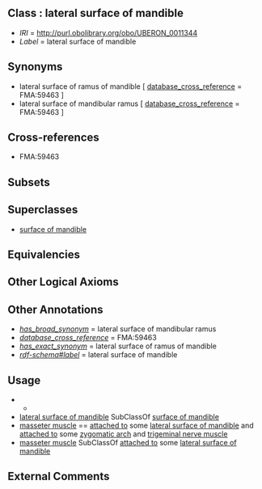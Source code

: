 
## Class : lateral surface of mandible

 * *IRI* = http://purl.obolibrary.org/obo/UBERON_0011344
 * *Label* = lateral surface of mandible

## Synonyms

 * lateral surface of ramus of mandible [ [database_cross_reference](../../ef/oboInOwl#hasDbXref.md) = FMA:59463 ]
 * lateral surface of mandibular ramus [ [database_cross_reference](../../ef/oboInOwl#hasDbXref.md) = FMA:59463 ]

## Cross-references

 * FMA:59463

## Subsets


## Superclasses

 * [surface of mandible](../../UBERON/42/UBERON_0011342.md)

## Equivalencies


## Other Logical Axioms


## Other Annotations

 * *[has_broad_synonym](../../ym/oboInOwl#hasBroadSynonym.md)* = lateral surface of mandibular ramus
 * *[database_cross_reference](../../ef/oboInOwl#hasDbXref.md)* = FMA:59463
 * *[has_exact_synonym](../../ym/oboInOwl#hasExactSynonym.md)* = lateral surface of ramus of mandible
 * *[rdf-schema#label](../../el/rdf-schema#label.md)* = lateral surface of mandible

## Usage

 * -
 * [lateral surface of mandible](../../UBERON/44/UBERON_0011344.md) SubClassOf [surface of mandible](../../UBERON/42/UBERON_0011342.md)
 * [masseter muscle](../../UBERON/97/UBERON_0001597.md) == [attached to](../../RO/71/RO_0002371.md) some [lateral surface of mandible](../../UBERON/44/UBERON_0011344.md) and [attached to](../../RO/71/RO_0002371.md) some [zygomatic arch](../../UBERON/00/UBERON_0002500.md) and [trigeminal nerve muscle](../../UBERON/44/UBERON_0018544.md)
 * [masseter muscle](../../UBERON/97/UBERON_0001597.md) SubClassOf [attached to](../../RO/71/RO_0002371.md) some [lateral surface of mandible](../../UBERON/44/UBERON_0011344.md)

## External Comments

